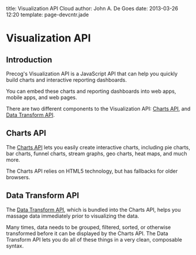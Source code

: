 title: Visualization API
Cloud author: John A. De Goes
date: 2013-03-26 12:20 
template: page-devcntr.jade

# Visualization API

## Introduction

Precog's Visualization API is a JavaScript API that can help you quickly build charts and interactive reporting dashboards.

You can embed these charts and reporting dashboards into web apps, mobile apps, and web pages.

There are two different components to the Visualization API: [Charts API](/developers/viz-api/charts-api), and [Data Transform API](/developers/viz-api/transform-api/).

## Charts API

The [Charts API](/developers/viz-api/charts-api/) lets you easily create interactive charts, including pie charts, bar charts, funnel charts, stream graphs, geo charts, heat maps, and much more.

The Charts API relies on HTML5 technology, but has fallbacks for older browsers.

## Data Transform API

The [Data Transform API](/developers/viz-api/transform-api/), which is bundled into the Charts API, helps you massage data immediately prior to visualizing the data.

Many times, data needs to be grouped, filtered, sorted, or otherwise transformed before it can be displayed by the Charts API. The Data Transform API lets you do all of these things in a very clean, composable syntax.